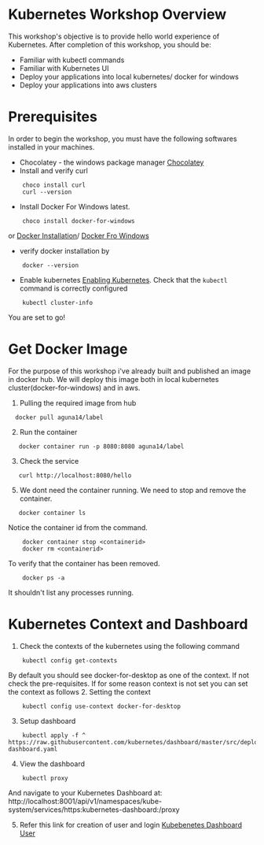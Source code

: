 Kubernetes Workshop Overview
============================

This workshop's objective is to provide hello world experience of Kubernetes. After completion of this workshop, you should be:

- Familiar with kubectl commands
- Familiar with Kubernetes UI
- Deploy your applications into local kubernetes/ docker for windows
- Deploy your applications into aws clusters

Prerequisites
=============

In order to begin the workshop, you must have the following softwares installed in your machines.
- Chocolatey - the windows package manager [Chocolatey](https://chocolatey.org/install)
- Install and verify curl
```
    choco install curl
    curl --version
```
- Install Docker For Windows latest.
```
    choco install docker-for-windows
```
 or [Docker Installation](https://docs.docker.com/docker-for-windows/install/)/ [Docker Fro Windows](https://hub.docker.com/editions/community/docker-ce-desktop-windows)
- verify docker installation by  
```
    docker --version
```
- Enable kubernetes [Enabling Kubernetes](https://docs.docker.com/docker-for-windows/#kubernetes). Check that the `kubectl` command is correctly configured
```
    kubectl cluster-info
```
You are set to go!

Get Docker Image
================
For the purpose of this workshop i've already built and published an image in docker hub. We will deploy this image both in local kubernetes cluster(docker-for-windows) and in aws.
1. Pulling the required image from hub
 ```
   docker pull aguna14/label
 ```
2. Run the container
```
   docker container run -p 8080:8080 aguna14/label
```
3. Check the service
```
   curl http://localhost:8080/hello
```
5. We dont need the container running. We need to stop and remove the container. 
```
   docker container ls
```
Notice the container id from the command.
```
    docker container stop <containerid>
    docker rm <containerid>
```
To verify that the container has been removed.
```
    docker ps -a
```
It shouldn't list any processes running.

Kubernetes Context and Dashboard
================================
1. Check the contexts of the kubernetes using the following command
```
    kubectl config get-contexts
```
By default you should see docker-for-desktop as one of the context. If not check the pre-requisites. If for some reason context is not set you can set the context as follows
2. Setting the context
```
    kubectl config use-context docker-for-desktop
```
3. Setup dashboard
```
    kubectl apply -f ^
https://raw.githubusercontent.com/kubernetes/dashboard/master/src/deploy/alternative/kubernetes-dashboard.yaml
```
4. View the dashboard
```
    kubectl proxy
```
And navigate to your Kubernetes Dashboard at: http://localhost:8001/api/v1/namespaces/kube-system/services/https:kubernetes-dashboard:/proxy

5. Refer this link for creation of user and login [Kubebenetes Dashboard User](https://github.com/kubernetes/dashboard/wiki/Creating-sample-user)




